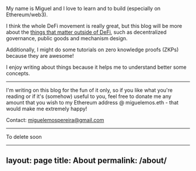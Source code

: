 My name is Miguel and I love to learn and to build (especially on Ethereum/web3).

I think the whole DeFi movement is really great, but this blog will be more about the
[things that matter outside of DeFi](https://www.youtube.com/watch?v=oLsb7clrXMQ),
such as decentralized governance, public goods and mechanism design.

Additionally, I might do some tutorials on zero knowledge proofs (ZKPs) because they are
awesome!

I enjoy writing about things because it helps me to understand better some concepts.

---

I'm writing on this blog for the fun of it only, so if you like what you're reading
or if it's (somehow) useful to you, feel free to donate me any amount that you wish
to my Ethereum address @ miguelemos.eth - that would make me extremely happy!

Contact: [miguelemospereira@gmail.com](miguelemospereira@gmail.com)

---

To delete soon

---
layout: page
title: About
permalink: /about/
---
